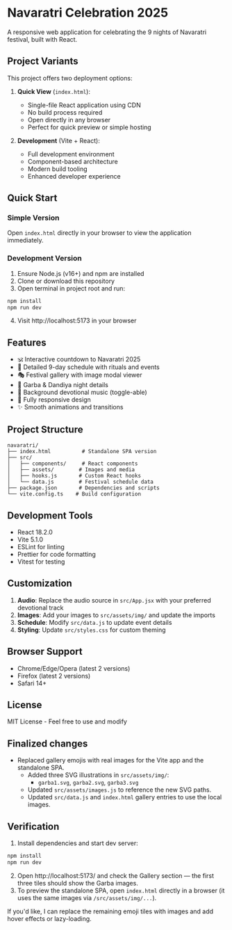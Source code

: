 # Navaratri Celebration 2025

A responsive web application for celebrating the 9 nights of Navaratri festival, built with React.

## Project Variants

This project offers two deployment options:

1. **Quick View** (`index.html`):
   - Single-file React application using CDN
   - No build process required
   - Open directly in any browser
   - Perfect for quick preview or simple hosting

2. **Development** (Vite + React):
   - Full development environment
   - Component-based architecture
   - Modern build tooling
   - Enhanced developer experience

## Quick Start

### Simple Version
Open `index.html` directly in your browser to view the application immediately.

### Development Version
1. Ensure Node.js (v16+) and npm are installed
2. Clone or download this repository
3. Open terminal in project root and run:
```powershell
npm install
npm run dev
```
4. Visit http://localhost:5173 in your browser

## Features

- 🕉️ Interactive countdown to Navaratri 2025
- 📅 Detailed 9-day schedule with rituals and events
- 🎭 Festival gallery with image modal viewer
- 💃 Garba & Dandiya night details
- 🎵 Background devotional music (toggle-able)
- 📱 Fully responsive design
- ✨ Smooth animations and transitions

## Project Structure

```
navaratri/
├── index.html          # Standalone SPA version
├── src/               
│   ├── components/     # React components
│   ├── assets/        # Images and media
│   ├── hooks.js       # Custom React hooks
│   └── data.js        # Festival schedule data
├── package.json       # Dependencies and scripts
└── vite.config.ts    # Build configuration
```

## Development Tools

- React 18.2.0
- Vite 5.1.0
- ESLint for linting
- Prettier for code formatting
- Vitest for testing

## Customization

1. **Audio**: Replace the audio source in `src/App.jsx` with your preferred devotional track
2. **Images**: Add your images to `src/assets/img/` and update the imports
3. **Schedule**: Modify `src/data.js` to update event details
4. **Styling**: Update `src/styles.css` for custom theming

## Browser Support

- Chrome/Edge/Opera (latest 2 versions)
- Firefox (latest 2 versions)
- Safari 14+

## License

MIT License - Feel free to use and modify

## Finalized changes

- Replaced gallery emojis with real images for the Vite app and the standalone SPA.
   - Added three SVG illustrations in `src/assets/img/`:
      - `garba1.svg`, `garba2.svg`, `garba3.svg`
   - Updated `src/assets/images.js` to reference the new SVG paths.
   - Updated `src/data.js` and `index.html` gallery entries to use the local images.

## Verification

1. Install dependencies and start dev server:
```powershell
npm install
npm run dev
```
2. Open http://localhost:5173/ and check the Gallery section — the first three tiles should show the Garba images.
3. To preview the standalone SPA, open `index.html` directly in a browser (it uses the same images via `/src/assets/img/...`).

If you'd like, I can replace the remaining emoji tiles with images and add hover effects or lazy-loading.
